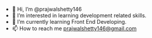 - 👋 Hi, I’m @prajwalshetty146
- 👀 I’m interested in learning development related skills.
- 🌱 I’m currently learning Front End Developing.
- 📫 How to reach me prajwalshetty146@gmail.com

<!---
prajwalshetty146/prajwalshetty146 is a ✨ special ✨ repository because its `README.md` (this file) appears on your GitHub profile.
You can click the Preview link to take a look at your changes.
--->

